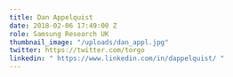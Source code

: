```yaml
---
title: Dan Appelquist
date: 2018-02-06 17:49:00 Z
role: Samsung Research UK
thumbnail_image: "/uploads/dan_appl.jpg"
twitter: https://twitter.com/torgo
linkedin: " https://www.linkedin.com/in/dappelquist/ "
---
```


